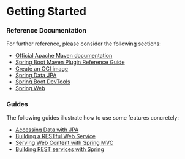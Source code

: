 # Getting Started

### Reference Documentation

For further reference, please consider the following sections:

* [Official Apache Maven documentation](https://maven.apache.org/guides/index.html)
* [Spring Boot Maven Plugin Reference Guide](https://docs.spring.io/spring-boot/docs/2.6.9-SNAPSHOT/maven-plugin/reference/html/)
* [Create an OCI image](https://docs.spring.io/spring-boot/docs/2.6.9-SNAPSHOT/maven-plugin/reference/html/#build-image)
* [Spring Data JPA](https://docs.spring.io/spring-boot/docs/2.6.9-SNAPSHOT/reference/htmlsingle/#data.sql.jpa-and-spring-data)
* [Spring Boot DevTools](https://docs.spring.io/spring-boot/docs/2.6.9-SNAPSHOT/reference/htmlsingle/#using.devtools)
* [Spring Web](https://docs.spring.io/spring-boot/docs/2.6.9-SNAPSHOT/reference/htmlsingle/#web)

### Guides

The following guides illustrate how to use some features concretely:

* [Accessing Data with JPA](https://spring.io/guides/gs/accessing-data-jpa/)
* [Building a RESTful Web Service](https://spring.io/guides/gs/rest-service/)
* [Serving Web Content with Spring MVC](https://spring.io/guides/gs/serving-web-content/)
* [Building REST services with Spring](https://spring.io/guides/tutorials/bookmarks/)

